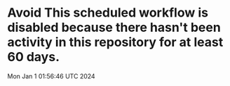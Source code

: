 # Avoid This scheduled workflow is disabled because there hasn't been activity in this repository for at least 60 days.
Mon Jan  1 01:56:46 UTC 2024
